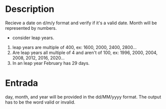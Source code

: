 # Description

Recieve a date on d/m/y format and verify if it's a valid date. Month will be represented by numbers.

+ consider leap years.
1) leap years are multiple of 400, ex: 1600, 2000, 2400, 2800...
2) Are leap years all multiple of 4 and aren't of 100, ex: 1996, 2000, 2004, 2008, 2012, 2016, 2020...
3) In an leap year February has 29 days.

# Entrada

day, month, and year will be provided in the dd/MM/yyyy format. The output has to be the word valid or invalid.
